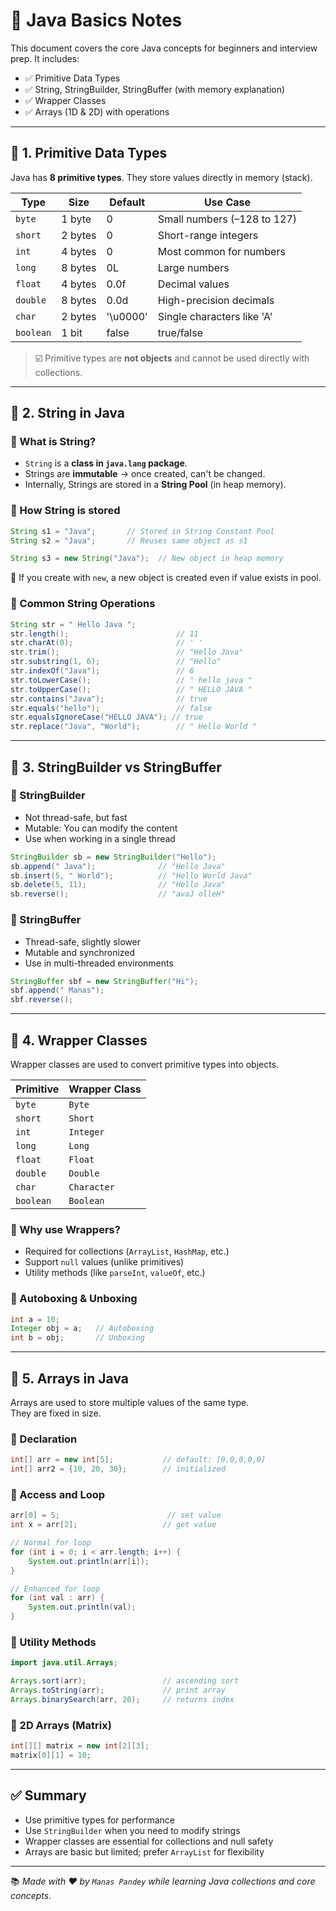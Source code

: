 # 📘 Java Basics Notes

This document covers the core Java concepts for beginners and interview prep. It includes:

- ✅ Primitive Data Types  
- ✅ String, StringBuilder, StringBuffer (with memory explanation)  
- ✅ Wrapper Classes  
- ✅ Arrays (1D & 2D) with operations  

---

## 🔹 1. Primitive Data Types

Java has **8 primitive types**. They store values directly in memory (stack).

| Type      | Size    | Default | Use Case                    |
|-----------|---------|---------|-----------------------------|
| `byte`    | 1 byte  | 0       | Small numbers (–128 to 127) |
| `short`   | 2 bytes | 0       | Short-range integers        |
| `int`     | 4 bytes | 0       | Most common for numbers     |
| `long`    | 8 bytes | 0L      | Large numbers               |
| `float`   | 4 bytes | 0.0f    | Decimal values              |
| `double`  | 8 bytes | 0.0d    | High-precision decimals     |
| `char`    | 2 bytes | '\u0000'| Single characters like 'A'  |
| `boolean` | 1 bit   | false   | true/false                  |

> ☑️ Primitive types are **not objects** and cannot be used directly with collections.

---

## 🔹 2. String in Java

### 🔸 What is String?

- `String` is a **class in `java.lang` package**.
- Strings are **immutable** → once created, can't be changed.
- Internally, Strings are stored in a **String Pool** (in heap memory).

### 🔸 How String is stored

```java
String s1 = "Java";       // Stored in String Constant Pool
String s2 = "Java";       // Reuses same object as s1

String s3 = new String("Java");  // New object in heap memory
```

🔁 If you create with `new`, a new object is created even if value exists in pool.

### 🔸 Common String Operations

```java
String str = " Hello Java ";
str.length();                        // 11
str.charAt(0);                       // ' '
str.trim();                          // "Hello Java"
str.substring(1, 6);                 // "Hello"
str.indexOf("Java");                 // 6
str.toLowerCase();                   // " hello java "
str.toUpperCase();                   // " HELLO JAVA "
str.contains("Java");                // true
str.equals("hello");                 // false
str.equalsIgnoreCase("HELLO JAVA"); // true
str.replace("Java", "World");        // " Hello World "
```

---

## 🔹 3. StringBuilder vs StringBuffer

### 🔸 StringBuilder  
- Not thread-safe, but fast  
- Mutable: You can modify the content  
- Use when working in a single thread  

```java
StringBuilder sb = new StringBuilder("Hello");
sb.append(" Java");              // "Hello Java"
sb.insert(5, " World");          // "Hello World Java"
sb.delete(5, 11);                // "Hello Java"
sb.reverse();                    // "avaJ olleH"
```

### 🔸 StringBuffer  
- Thread-safe, slightly slower  
- Mutable and synchronized  
- Use in multi-threaded environments  

```java
StringBuffer sbf = new StringBuffer("Hi");
sbf.append(" Manas");
sbf.reverse();
```

---

## 🔹 4. Wrapper Classes

Wrapper classes are used to convert primitive types into objects.

| Primitive | Wrapper Class |
|-----------|----------------|
| `byte`    | `Byte`         |
| `short`   | `Short`        |
| `int`     | `Integer`      |
| `long`    | `Long`         |
| `float`   | `Float`        |
| `double`  | `Double`       |
| `char`    | `Character`    |
| `boolean` | `Boolean`      |

### 🔸 Why use Wrappers?

- Required for collections (`ArrayList`, `HashMap`, etc.)  
- Support `null` values (unlike primitives)  
- Utility methods (like `parseInt`, `valueOf`, etc.)

### 🔸 Autoboxing & Unboxing

```java
int a = 10;
Integer obj = a;   // Autoboxing
int b = obj;       // Unboxing
```

---

## 🔹 5. Arrays in Java

Arrays are used to store multiple values of the same type.  
They are fixed in size.

### 🔸 Declaration

```java
int[] arr = new int[5];           // default: [0,0,0,0,0]
int[] arr2 = {10, 20, 30};        // initialized
```

### 🔸 Access and Loop

```java
arr[0] = 5;                        // set value
int x = arr[2];                   // get value

// Normal for loop
for (int i = 0; i < arr.length; i++) {
    System.out.println(arr[i]);
}

// Enhanced for loop
for (int val : arr) {
    System.out.println(val);
}
```

### 🔸 Utility Methods

```java
import java.util.Arrays;

Arrays.sort(arr);                 // ascending sort
Arrays.toString(arr);             // print array
Arrays.binarySearch(arr, 20);     // returns index
```

### 🔸 2D Arrays (Matrix)

```java
int[][] matrix = new int[2][3];
matrix[0][1] = 10;
```

---

## ✅ Summary

- Use primitive types for performance  
- Use `StringBuilder` when you need to modify strings  
- Wrapper classes are essential for collections and null safety  
- Arrays are basic but limited; prefer `ArrayList` for flexibility  

---
📚 *Made with ❤️ by ```Manas Pandey``` while learning Java collections and core concepts.*
